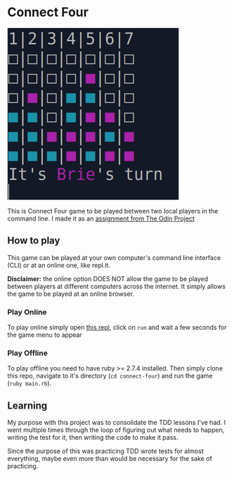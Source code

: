 # Connect Four
![Screenshot](/demo/demo-connect.png)

This is Connect Four game to be played between two local players in the
command line. I made it as an [assignment from The Odin Project](https://www.theodinproject.com/lessons/ruby-connect-four)

## How to play
This game can be played at your own computer's command line interface (CLI) or at an online one, like repl.it.

**Disclaimer:** the online option DOES NOT allow the game to be played between players at different computers across the internet. It simply allows the game to be played at an online browser. 

### Play Online
To play online simply open [this repl](https://replit.com/@rafaelmoreton/connect-four#), click on `run` and wait a few seconds for the game menu to appear

### Play Offline
To play offline you need to have ruby >= 2.7.4 installed. Then simply clone this repo, navigate to it's directory (`cd connect-four`) and run the game (`ruby main.rb`).

## Learning
My purpose with this project was to consolidate the TDD lessons I've had. I
went multiple times through the loop of figuring out what needs to happen,
writing the test for it, then writing the code to make it pass.

Since the purpose of this was practicing TDD wrote tests for almost everything,
maybe even more than would be necessary for the sake of practicing.